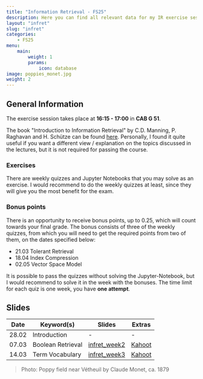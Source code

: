 ```yaml
---
title: "Information Retrieval - FS25"
description: Here you can find all relevant data for my IR exercise sessions. If you spot any mistakes or have any suggestions for improvements, don't hesitate to contact me.
layout: "infret"
slug: "infret"
categories:
    - FS25
menu:
    main:
        weight: 1
        params: 
            icon: database
image: poppies_monet.jpg
weight: 2
---
```


## General Information

The exercise session takes place at **16:15 - 17:00** in **CAB G 51**.

The book "Introduction to Information Retrieval" by C.D. Manning, P. Raghavan and H. Schütze can be found [here](./file/irbookonlinereading.pdf). Personally, I found it quite useful if you want a different view / explanation on the topics discussed in the lectures, but it is not required for passing the course. 

### Exercises

There are weekly quizzes and Jupyter Notebooks that you may solve as an exercise. I would recommend to do the weekly quizzes at least, since they will give you the most benefit for the exam. 

### Bonus points

There is an opportunity to receive bonus points, up to 0.25, which will count towards your final grade. The bonus consists of three of the weekly quizzes, from which you will need to get the required points from two of them, on the dates specified below:

- 21.03 Tolerant Retrieval
- 18.04 Index Compression
- 02.05 Vector Space Model

It is possible to pass the quizzes without solving the Jupyter-Notebook, but I would recommend to solve it in the week with the bonuses. The time limit for each quiz is one week, you have **one attempt**.

## Slides

| Date | Keyword(s) | Slides | Extras |
| ---- | ---------- | ------ | ------ |
|  28.02  |   Introduction    | - | - |
|  07.03  | Boolean Retrieval | [infret_week2](./file/Ex_session_week2.pdf) | [Kahoot](https://create.kahoot.it/details/ed2e86e1-3521-45f9-8edc-8d1693f8bae4)
|  14.03  | Term Vocabulary   | [infret_week3](./file/Ex_session_week3.pdf) | [Kahoot](https://create.kahoot.it/details/cbb1ed53-a726-44d0-ab70-0a976c7b6505)

> Photo: Poppy field near Vétheuil by Claude Monet, ca. 1879